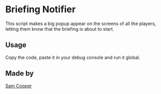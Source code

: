 
# Briefing Notifier

This script makes a big popup appear on the screens of all the players, letting them know that the briefing is about to start.

## Usage

Copy the code, paste it in your debug console and run it global.

## Made by

[Sam Cooper](https://github.com/kasteelharry)

